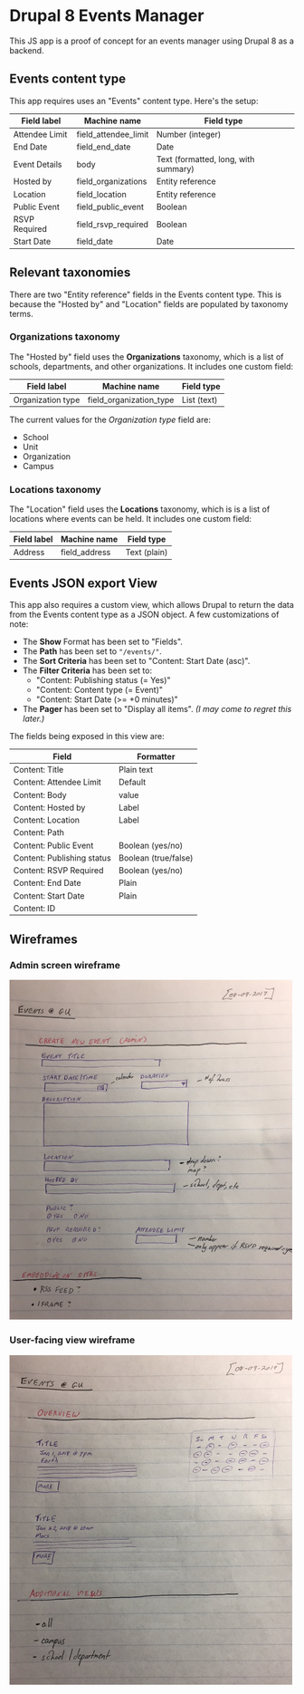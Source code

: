 # Drupal 8 Events Manager

This JS app is a proof of concept for an events manager using Drupal 8 as a backend.

## Events content type

This app requires uses an "Events" content type.  Here's the setup:

| Field label | Machine name | Field type
| ------- | ------- | -------
| Attendee Limit | field_attendee_limit | Number (integer)
| End Date | field_end_date | Date
| Event Details	| body | Text (formatted, long, with summary)
| Hosted by	| field_organizations | Entity reference
| Location | field_location | Entity reference
| Public Event | field_public_event | Boolean
| RSVP Required	| field_rsvp_required | Boolean
| Start Date | field_date | Date

## Relevant taxonomies

There are two "Entity reference" fields in the Events content type.  This is because the "Hosted by" and "Location" fields are populated by taxonomy terms.

### Organizations taxonomy

The "Hosted by" field uses the __Organizations__ taxonomy, which is a list of schools, departments, and other organizations.	It includes one custom field:

| Field label | Machine name | Field type
| ------- | ------- | -------
| Organization type | field_organization_type | List (text)

The current values for the _Organization type_ field are:

* School
* Unit
* Organization
* Campus

### Locations taxonomy
The "Location" field uses the __Locations__ taxonomy, which is is a list of locations where events can be held.  It includes one custom field:

| Field label | Machine name | Field type
| ------- | ------- | -------
| Address | field_address | Text (plain)

## Events JSON export View

This app also requires a custom view, which allows Drupal to return the data from the Events content type as a JSON object.  A few customizations of note:

* The __Show__ Format has been set to "Fields".
* The __Path__ has been set to `"/events/"`.
* The __Sort Criteria__ has been set to "Content: Start Date (asc)".
* The __Filter Criteria__ has been set to:
  * "Content: Publishing status (= Yes)"
  * "Content: Content type (= Event)"
  * "Content: Start Date (>= +0 minutes)"
* The __Pager__ has been set to "Display all items".  _(I may come to regret this later.)_

The fields being exposed in this view are:

| Field | Formatter
| ------- | -------
| Content: Title | Plain text
| Content: Attendee Limit | Default
| Content: Body | value
| Content: Hosted by | Label
| Content: Location | Label
| Content: Path |
| Content: Public Event | Boolean (yes/no)
| Content: Publishing status | Boolean (true/false)
| Content: RSVP Required | Boolean (yes/no)
| Content: End Date | Plain
| Content: Start Date | Plain
| Content: ID |

## Wireframes

### Admin screen wireframe
<img src="_creative/gu-events-admin.jpg" alt="Admin screen wireframe" width="500">

### User-facing view wireframe
<img src="_creative/gu-events-views.jpg" alt="Views wireframe" width="500">
